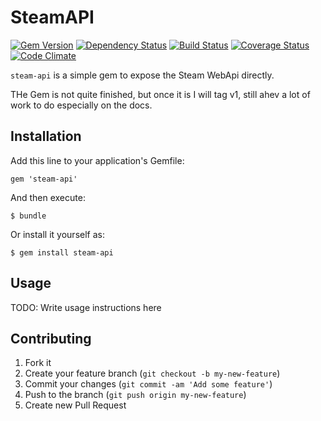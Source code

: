 # SteamAPI

[![Gem Version](https://badge.fury.io/rb/steam-api.png)](http://badge.fury.io/rb/steam-api)
[![Dependency Status](https://gemnasium.com/bhaberer/steam-api.png)](https://gemnasium.com/bhaberer/steam-api)
[![Build Status](https://travis-ci.org/bhaberer/steam-api.png?branch=master)](https://travis-ci.org/bhaberer/steam-api)
[![Coverage Status](https://coveralls.io/repos/bhaberer/steam-api/badge.png?branch=master)](https://coveralls.io/r/bhaberer/steam-api?branch=master)
[![Code Climate](https://codeclimate.com/github/bhaberer/steam-api.png)](https://codeclimate.com/github/bhaberer/steam-api)

`steam-api` is a simple gem to expose the Steam WebApi directly.

THe Gem is not quite finished, but once it is I will tag v1, still ahev a lot of work to do especially on the docs.

## Installation

Add this line to your application's Gemfile:

    gem 'steam-api'

And then execute:

    $ bundle

Or install it yourself as:

    $ gem install steam-api

## Usage

TODO: Write usage instructions here

## Contributing

1. Fork it
2. Create your feature branch (`git checkout -b my-new-feature`)
3. Commit your changes (`git commit -am 'Add some feature'`)
4. Push to the branch (`git push origin my-new-feature`)
5. Create new Pull Request
